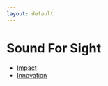 ```yaml
---
layout: default
---
```


# Sound For Sight 

- [Impact](https://soundforsight.github.io/hope/impact)
- [Innovation](https://soundforsight.github.io/hope/innovation)
